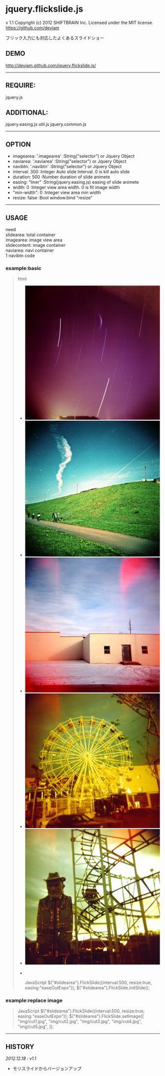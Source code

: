 jquery.flickslide.js
====================
v 1.1
Copyright (c) 2012 SHIFTBRAIN Inc.
Licensed under the MIT license.
https://github.com/devjam

フリック入力にも対応したよくあるスライドショー

## DEMO
http://devjam.github.com/jquery.flickslide.js/

---

## REQUIRE:
jquery.js

## ADDITIONAL:
jquery.easing.js
util.js
jquery.common.js

---

## OPTION
- imagearea: '.imagearea'		:String("selector") or Jquery Object
- naviarea: '.naviarea'			:String("selector") or Jquery Object
- navibtn: '.navibtn'				:String("selector") or Jquery Object
- interval: 300							:Integer	Auto slide Interval. 0 is kill auto slide
- duration: 500							:Number 	duration of slide animete
- easing: "liner"						:String(jquery.easing.js)		easing of slide animete
- width: 0									:Integer	view area width. 0 is fit image width
- "min-width": 0						:Integer	view area min width
- resize: false							:Bool			window.bind "resize"

---

## USAGE
need  
slidearea: total container  
imagearea: image view area  
slidecontent: image container  
naviarea: navi container  
1 navibtn code  

### example:basic
>  html
>  <div id="slidearea"><!-- slidearea: total container -->
>  	<div class="imagearea"><!-- imagearea: image view area -->
>  		<ul class="slidecontent"><!-- slidecontent: image container -->
>  			<li><img src="img/cut1.jpg" alt="" /></li>
>  			<li><img src="img/cut2.jpg" alt="" /></li>
>  			<li><img src="img/cut3.jpg" alt="" /></li>
>  			<li><img src="img/cut4.jpg" alt="" /></li>
>  			<li><img src="img/cut5.jpg" alt="" /></li>
>  		</ul>
>  	</div><!-- /imagearea -->
>  	<ul class="naviarea"><!-- naviarea: navi container -->
>  		<li class="navibtn"><a href="javascript:void(0);" onclick="return false;"><img src="img/btn_slide_off.gif" width="17" height="16" /></a></li><!--
>  	</ul>
>  </div><!-- /slidearea -->
>  
>  JavaScript
>  $("#slidearea").FlickSlide({interval:500, resize:true, easing:"easeOutExpo"});
>  $("#slidearea").FlickSlide.initSlide();

### example:replace image
>  JavaScript
>  $("#slidearea").FlickSlide({interval:500, resize:true, easing:"easeOutExpo"});
>  $("#slidearea").FlickSlide.setImage([
>  	"img/cut1.jpg",
>  	"img/cut2.jpg",
>  	"img/cut3.jpg",
>  	"img/cut4.jpg",
>  	"img/cut5.jpg",
>  ]);

---

## HISTORY
_2012.12.18 : v1.1_
- モリスライドからバージョンアップ